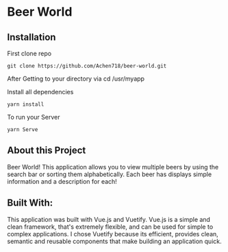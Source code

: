 # Beer World

## Installation
First clone repo
```
git clone https://github.com/Achen718/beer-world.git
```
After Getting to your directory via cd /usr/myapp 

Install all dependencies
```
yarn install
```
To run your Server
```
yarn Serve
```
## About this Project

Beer World!
This application allows you to view multiple beers by using the search bar or sorting them alphabetically. Each beer has displays simple information and a description for each!

## Built With:

This application was built with Vue.js and Vuetify. Vue.js is a simple and clean framework, that's extremely flexible, and can be used for simple to complex applications. I chose Vuetify because its efficient, provides clean, semantic and reusable components that make building an application quick.